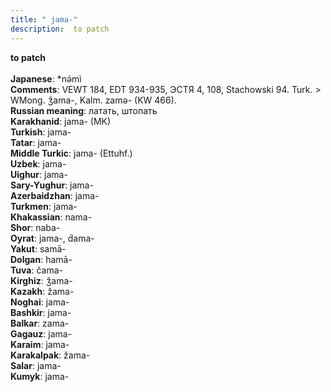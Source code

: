 ```yaml
---
title: " jama-"
description:  to patch
---
```

<strong> to patch</strong><br><br>
<strong>Japanese</strong>:  *nǝ́mì<br>
<strong>Comments</strong>:  VEWT 184, EDT 934-935, ЭСТЯ 4, 108, Stachowski 94. Turk. > WMong. ǯama-, Kalm. zamǝ- (KW 466).<br>
<strong>Russian meaning</strong>:  латать, штопать<br>
<strong>Karakhanid</strong>:  jama- (MK)<br>
<strong>Turkish</strong>:  jama-<br>
<strong>Tatar</strong>:  jama-<br>
<strong>Middle Turkic</strong>:  jama- (Ettuhf.)<br>
<strong>Uzbek</strong>:  jama-<br>
<strong>Uighur</strong>:  jama-<br>
<strong>Sary-Yughur</strong>:  jama-<br>
<strong>Azerbaidzhan</strong>:  jama-<br>
<strong>Turkmen</strong>:  jama-<br>
<strong>Khakassian</strong>:  nama-<br>
<strong>Shor</strong>:  naba-<br>
<strong>Oyrat</strong>:  jama-, d́ama-<br>
<strong>Yakut</strong>:  samā-<br>
<strong>Dolgan</strong>:  hamā-<br>
<strong>Tuva</strong>:  čama-<br>
<strong>Kirghiz</strong>:  ǯama-<br>
<strong>Kazakh</strong>:  žama-<br>
<strong>Noghai</strong>:  jama-<br>
<strong>Bashkir</strong>:  jama-<br>
<strong>Balkar</strong>:  zama-<br>
<strong>Gagauz</strong>:  jama-<br>
<strong>Karaim</strong>:  jama-<br>
<strong>Karakalpak</strong>:  žama-<br>
<strong>Salar</strong>:  jama-<br>
<strong>Kumyk</strong>:  jama-<br>


